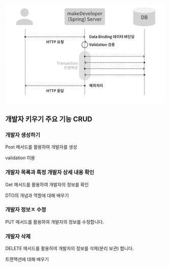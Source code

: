 ![image-20220203200258959](../../../md-images/image-20220203200258959.png)



## 개발자 키우기 주요 기능 CRUD

### 개발자 생성하기

Post 메서드를 활용하여 개발자를 생성

validation 이용

### 개발자 목록과 특정 개발자 상세 내용 확인

Get 메서드를 활용하여 개발자의 정보를 확인

DTO의 개념과 역할에 대해 배우기

### 개발자 정보ㅈ 수정

PUT 메서드를 활용하여 개발자의 정보를 수정합니다.

### 개발자 삭제

DELETE 메서드를 활용하여 개발자의 정보를 삭제(분리 보관) 합니다.

트랜잭션에 대해 배우기

